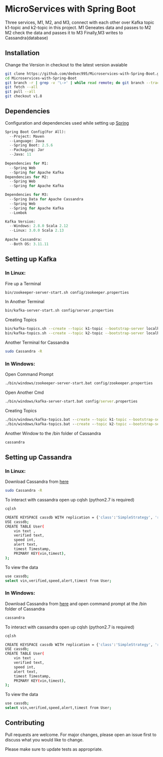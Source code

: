 # MicroServices with Spring Boot

Three services, M1, M2, and M3, connect with each other over Kafka topic k1-topic and k2-topic in this project.
M1 Geneates data and passes to M2
M2 check the data and passes it to M3
Finally,M3 writes to Cassandra(database) 

## Installation

Change the Version in checkout to the latest version avaiable

```bash
git clone https://github.com/dedsec995/Microservices-with-Spring-Boot.git
cd Microservices-with-Spring-Boot
git branch -r | grep -v '\->' | while read remote; do git branch --track "${remote#origin/}" "$remote"; done
git fetch --all
git pull --all
git checkout v1.8
```

## Dependencies
Configuration and dependencies used while setting up [Spring](https://start.spring.io/)

```python
Spring Boot Config(For All):
  --Project: Maven
  --Language: Java
  --Spring Boot: 2.5.6
  --Packaging: Jar
  --Java: 11
  
Dependencies for M1:
  --Spring Web
  --Spring for Apache Kafka
Dependencies for M2:
  --Spring Web
  --Spring for Apache Kafka

Dependencies for M3:
  --Spring Data for Apache Cassandra
  --Spring Web
  --Spring for Apache Kafka
  --Lombok

Kafka Version:
  --Windows: 2.8.0 Scala 2.12
  --Linux: 3.0.0 Scala 2.13
  
Apache Cassandra:
  --Both OS: 3.11.11

```

## Setting up Kafka
### In Linux:
Fire up a Terminal
```bash
bin/zookeeper-server-start.sh config/zookeeper.properties
```
In Another Terminal
```bash
bin/kafka-server-start.sh config/server.properties
```
Creating Topics
```bash
bin/kafka-topics.sh --create --topic k1-topic --bootstrap-server localhost:9092
bin/kafka-topics.sh --create --topic k2-topic --bootstrap-server localhost:9092
```
Another Terminal for Cassandra
```bash
sudo Cassandra -R
```
### In Windows:
Open Command Prompt
```bash
./bin/windows/zookeeper-server-start.bat config/zookeeper.properties
```
Open Another Cmd
```cmd
./bin/windows/kafka-server-start.bat config/server.properties
```
Creating Topics
```cmd
./bin/windows/kafka-topics.bat --create --topic k1-topic --bootstrap-server localhost:9092
./bin/windows/kafka-topics.bat --create --topic k2-topic --bootstrap-server localhost:9092
```
Another Window to the /bin folder of Cassandra
```cmd
cassandra
```

## Setting up Cassandra
### In Linux:
Download Cassandra from [here](https://www.apache.org/dyn/closer.lua/cassandra/3.11.11/apache-cassandra-3.11.11-bin.tar.gz)
```bash
sudo Cassandra -R
```
To interact with cassandra open up cqlsh (python2.7 is required)
```bash
cqlsh
```
```bash
CREATE KEYSPACE cassdb WITH replication = {'class':'SimpleStrategy', 'replication_factor' : 1};
USE cassdb;
CREATE TABLE User(
    vin text ,
    verified text,
    speed int,
    alert text,
    timest Timestamp,
    PRIMARY KEY(vin,timest),
);
```
To view the data
```bash
use cassdb;
select vin,verified,speed,alert,timest from User;
```
### In Windows:
Download Cassandra from [here](https://www.apache.org/dyn/closer.lua/cassandra/3.11.11/apache-cassandra-3.11.11-bin.tar.gz) and open command prompt at the /bin folder of Cassandra
```cmd
cassandra
```
To interact with cassandra open up cqlsh (python2.7 is required)
```bash
cqlsh
```
```bash
CREATE KEYSPACE cassdb WITH replication = {'class':'SimpleStrategy', 'replication_factor' : 1};
USE cassdb;
CREATE TABLE User(
    vin text ,
    verified text,
    speed int,
    alert text,
    timest Timestamp,
    PRIMARY KEY(vin,timest),
);
```
To view the data
```bash
use cassdb;
select vin,verified,speed,alert,timest from User;
```


## Contributing
Pull requests are welcome. For major changes, please open an issue first to discuss what you would like to change.

Please make sure to update tests as appropriate.
